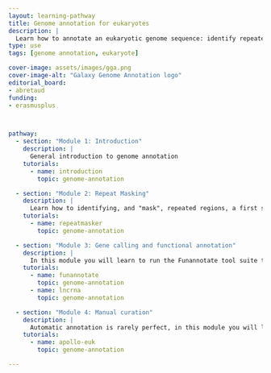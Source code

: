 ```yaml
---
layout: learning-pathway
title: Genome annotation for eukaryotes
description: |
  Learn how to annotate an eukaryotic genome sequence: identify repeated regions, find the position and function of genes, and even set up a manual curation environment with Apollo.
type: use
tags: [genome annotation, eukaryote]

cover-image: assets/images/gga.png
cover-image-alt: "Galaxy Genome Annotation logo"
editorial_board:
- abretaud
funding:
- erasmusplus



pathway:
  - section: "Module 1: Introduction"
    description: |
      General introduction to genome annotation
    tutorials:
      - name: introduction
        topic: genome-annotation

  - section: "Module 2: Repeat Masking"
    description: |
      Learn how to identifying, and "mask", repeated regions, a first step before annotating genes
    tutorials:
      - name: repeatmasker
        topic: genome-annotation

  - section: "Module 3: Gene calling and functional annotation"
    description: |
      In this module you will learn to run the Funannotate tool suite to find the position of genes and to functionally annotate them. Optionally you can also identify long non-coding RNAs.
    tutorials:
      - name: funannotate
        topic: genome-annotation
      - name: lncrna
        topic: genome-annotation

  - section: "Module 4: Manual curation"
    description: |
      Automatic annotation is rarely perfect, in this module you will learn how to start a collaborative manual curation project using Galaxy and Apollo
    tutorials:
      - name: apollo-euk
        topic: genome-annotation

---
```

